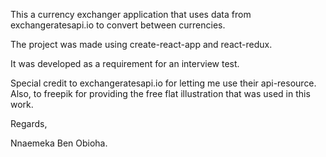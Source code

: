 This a currency exchanger application that uses data from exchangeratesapi.io to convert between currencies.

The project was made using create-react-app and react-redux.

It was developed as a requirement for an interview test.

Special credit to exchangeratesapi.io for letting me use their api-resource. Also, to freepik for providing the free flat illustration that was used in this work.


Regards,

Nnaemeka Ben Obioha.
